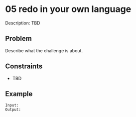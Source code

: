 # 05 redo in your own language

Description: TBD

## Problem

Describe what the challenge is about.

## Constraints

- TBD

## Example

```
Input:
Output:
```
